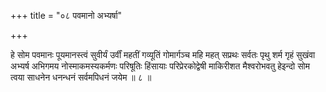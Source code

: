 +++
title = "०८ पवमानो अभ्यर्षा"

+++

हे सोम पवमानः पूयमानस्त्वं सुवीर्यं उर्वीं महतीं गव्यूतिं गोमार्गञ्च महि महत् सप्रथः सर्वतः पृथु शर्म गृहं सुखंवा अभ्यर्ष अभिगमय नोस्माकमस्यकर्मणः परिषूतिः हिंसायाः परिप्रेरकोद्वेषी माकिरीशत मैश्वरोभवतु हेइन्दो सोम त्वया साधनेन धनन्धनं सर्वमपिधनं जयेम ॥ ८ ॥